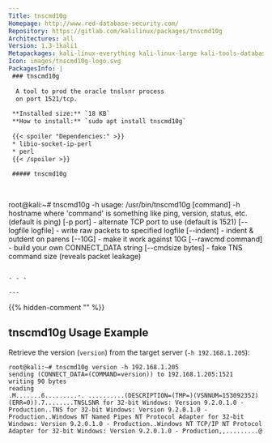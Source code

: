 ```yaml
---
Title: tnscmd10g
Homepage: http://www.red-database-security.com/
Repository: https://gitlab.com/kalilinux/packages/tnscmd10g
Architectures: all
Version: 1.3-1kali1
Metapackages: kali-linux-everything kali-linux-large kali-tools-database kali-tools-web 
Icon: images/tnscmd10g-logo.svg
PackagesInfo: |
 ### tnscmd10g
 
  A tool to prod the oracle tnslsnr process
  on port 1521/tcp.
 
 **Installed size:** `18 KB`  
 **How to install:** `sudo apt install tnscmd10g`  
 
 {{< spoiler "Dependencies:" >}}
 * libio-socket-ip-perl
 * perl
 {{< /spoiler >}}
 
 ##### tnscmd10g
 
 
 ```
 root@kali:~# tnscmd10g -h
 usage: /usr/bin/tnscmd10g [command] -h hostname
        where 'command' is something like ping, version, status, etc.  
        (default is ping)
        [-p port] - alternate TCP port to use (default is 1521)
        [--logfile logfile] - write raw packets to specified logfile
        [--indent] - indent & outdent on parens
        [--10G] - make it work against 10G
        [--rawcmd command] - build your own CONNECT_DATA string
        [--cmdsize bytes] - fake TNS command size (reveals packet leakage)
 ```
 
 - - -
 
---
```

{{% hidden-comment "<!--Do not edit anything above this line-->" %}}

## tnscmd10g Usage Example

Retrieve the version (`version`) from the target server (`-h 192.168.1.205`):

```
root@kali:~# tnscmd10g version -h 192.168.1.205
sending (CONNECT_DATA=(COMMAND=version)) to 192.168.1.205:1521
writing 90 bytes
reading
.M.......6.........-. ..........(DESCRIPTION=(TMP=)(VSNNUM=153092352)(ERR=0)).7........TNSLSNR for 32-bit Windows: Version 9.2.0.1.0 - Production..TNS for 32-bit Windows: Version 9.2.0.1.0 - Production..Windows NT Named Pipes NT Protocol Adapter for 32-bit Windows: Version 9.2.0.1.0 - Production..Windows NT TCP/IP NT Protocol Adapter for 32-bit Windows: Version 9.2.0.1.0 - Production,,.........@
```
